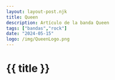 ```yaml
---
layout: layout-post.njk
title: Queen
description: Artículo de la banda Queen
tags: ["bandas","rock"]
date: "2024-05-15"
logo: /img/QueenLogo.png
---
```


# {{ title }}